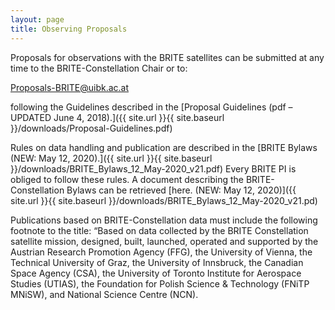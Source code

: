 ```yaml
---
layout: page
title: Observing Proposals
---
```

Proposals for observations with the BRITE satellites can be submitted at
any time to the BRITE-Constellation Chair or to:

Proposals-BRITE@uibk.ac.at

following the Guidelines described in the
[Proposal Guidelines (pdf – UPDATED June 4, 2018).]({{ site.url }}{{ site.baseurl }}/downloads/Proposal-Guidelines.pdf)



Rules on data handling and publication are described in the
[BRITE Bylaws (NEW: May 12, 2020).]({{ site.url }}{{ site.baseurl }}/downloads/BRITE_Bylaws_12_May-2020_v21.pdf)
Every BRITE PI is obliged to follow these rules. A
document describing the BRITE-Constellation Bylaws can be retrieved
[here. (NEW: May 12, 2020)]({{ site.url }}{{ site.baseurl }}/downloads/BRITE_Bylaws_12_May-2020_v21.pd)

Publications based on BRITE-Constellation data must include the following
footnote to the title:
“Based on data collected by the BRITE Constellation satellite mission,
designed, built, launched, operated and supported by the Austrian Research
Promotion Agency (FFG), the University of Vienna, the Technical
University of Graz, the University of Innsbruck, the Canadian Space
Agency (CSA), the University of Toronto Institute for Aerospace Studies
(UTIAS), the Foundation for Polish Science & Technology (FNiTP MNiSW), and
National Science Centre (NCN).
